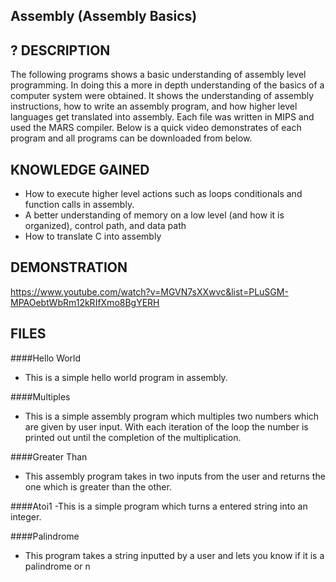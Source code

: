 Assembly (Assembly Basics)
--------------------------
?
DESCRIPTION
--------------------------
The following programs shows a basic understanding of assembly level programming.  In doing this a more in depth understanding of the basics of a computer system were obtained.  It shows the understanding of assembly instructions, how to write an assembly program, and how higher level languages get translated into assembly.  Each file was written in MIPS and used the MARS compiler. Below is a quick video demonstrates of each program and all programs can be downloaded from below.

KNOWLEDGE GAINED
--------------------------
* How to execute higher level actions such as loops conditionals and function calls in assembly.
* A better understanding of memory on a low level (and how it is organized), control path, and data path
* How to translate C into assembly

DEMONSTRATION
---------------------------
https://www.youtube.com/watch?v=MGVN7sXXwvc&list=PLuSGM-MPAOebtWbRm12kRIfXmo8BgYERH

FILES
---------------------------
####Hello World
 - This is a simple hello world program in assembly. 	

####Multiples
  - This is a simple assembly program which multiples two numbers which are given by user input.  With each iteration of the loop the number is printed out until the completion of the multiplication. 

####Greater Than
 - This assembly program takes in two inputs from the user and returns the one which is greater than the other.

####Atoi1
 -This is a simple program which turns a entered string into an integer.

####Palindrome
 - This program takes a string inputted by a user and lets you know if it is a palindrome or n


